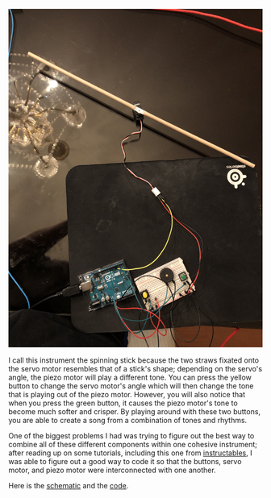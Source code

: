 ![](instrument.jpg)

I call this instrument the spinning stick because the two straws fixated onto the servo motor resembles that of a stick's shape; depending on the servo's angle, the piezo motor will play a different tone. You can press the yellow button to change the servo motor's angle which will then change the tone that is playing out of the piezo motor. However, you will also notice that when you press the green button, it causes the piezo motor's tone to become much softer and crisper. By playing around with these two buttons, you are able to create a song from a combination of tones and rhythms.

One of the biggest problems I had was trying to figure out the best way to combine all of these different components within one cohesive instrument; after reading up on some tutorials, including this one from [instructables](https://www.instructables.com/id/Servo-Motor-Arduino/), I was able to figure out a good way to code it so that the buttons, servo motor, and piezo motor were interconnected with one another.

Here is the [schematic](schematic.jpg) and the [code](instrument.ino).

